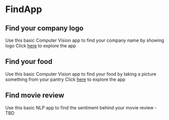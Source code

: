 # FindApp

## Find your company logo
Use this basic Computer Vision app to find your company name by showing logo
Click [here](https://mybinder.org/v2/gh/vikbehal/FindApp/master?urlpath=%2Fvoila%2Frender%2FFindYourFood.ipynb) to explore the app

## Find your food
Use this basic Computer Vision app to find your food by taking a picture something from your pantry
Click [here](https://mybinder.org/v2/gh/vikbehal/FindApp/master?urlpath=%2Fvoila%2Frender%2FFindYourCompany.ipynb) to explore the app

## Find movie review
Use this basic NLP app to find the sentiment behind your movie review - TBD
